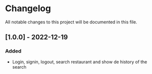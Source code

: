 # Changelog

All notable changes to this project will be documented in this file.


## [1.0.0] - 2022-12-19

### Added

- Login, signin, logout, search restaurant and show de history of the search